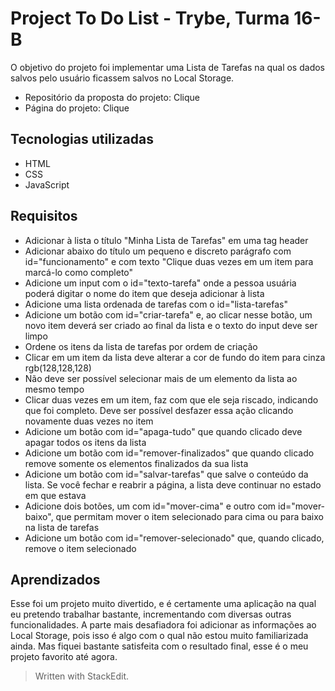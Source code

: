 # Project To Do List - Trybe, Turma 16-B
O objetivo do projeto foi implementar uma Lista de Tarefas na qual os dados salvos pelo usuário ficassem salvos no Local Storage.

- Repositório da proposta do projeto: Clique
- Página do projeto: Clique

## Tecnologias utilizadas
- HTML
- CSS
- JavaScript


## Requisitos
- Adicionar à lista o título "Minha Lista de Tarefas" em uma tag header
- Adicionar abaixo do título um pequeno e discreto parágrafo com id="funcionamento" e com texto "Clique duas vezes em um item para marcá-lo como completo"
- Adicione um input com o id="texto-tarefa" onde a pessoa usuária poderá digitar o nome do item que deseja adicionar à lista
- Adicione uma lista ordenada de tarefas com o id="lista-tarefas"
- Adicione um botão com id="criar-tarefa" e, ao clicar nesse botão, um novo item deverá ser criado ao final da lista e o texto do input deve ser limpo
- Ordene os itens da lista de tarefas por ordem de criação
- Clicar em um item da lista deve alterar a cor de fundo do item para cinza rgb(128,128,128)
- Não deve ser possível selecionar mais de um elemento da lista ao mesmo tempo
- Clicar duas vezes em um item, faz com que ele seja riscado, indicando que foi completo. Deve ser possível desfazer essa ação clicando novamente duas vezes no item
- Adicione um botão com id="apaga-tudo" que quando clicado deve apagar todos os itens da lista
- Adicione um botão com id="remover-finalizados" que quando clicado remove somente os elementos finalizados da sua lista
- Adicione um botão com id="salvar-tarefas" que salve o conteúdo da lista. Se você fechar e reabrir a página, a lista deve continuar no estado em que estava
- Adicione dois botões, um com id="mover-cima" e outro com id="mover-baixo", que permitam mover o item selecionado para cima ou para baixo na lista de tarefas
- Adicione um botão com id="remover-selecionado" que, quando clicado, remove o item selecionado

## Aprendizados
Esse foi um projeto muito divertido, e é certamente uma aplicação na qual eu pretendo trabalhar bastante, incrementando com diversas outras funcionalidades. A parte mais desafiadora foi adicionar as informações ao Local Storage, pois isso é algo com o qual não estou muito familiarizada ainda. Mas fiquei bastante satisfeita com o resultado final, esse é o meu projeto favorito até agora.

> Written with StackEdit.
